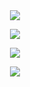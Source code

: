 
<div name="main" align="center">
  
  <br/>
  <br/>
  
  ![](https://komarev.com/ghpvc/?username=Nyaanity&color=de007e&label=Visitor+count)

  ![](https://streak-stats.demolab.com?user=saschawhy&theme=violet-dark)
  
  ![](https://github-readme-stats.vercel.app/api?username=saschawhy&theme=radical)

  ![](https://github-readme-stats.vercel.app/api/top-langs/?username=saschawhy&theme=radical)
  
  <br/>
  <br/>
  
</div>
